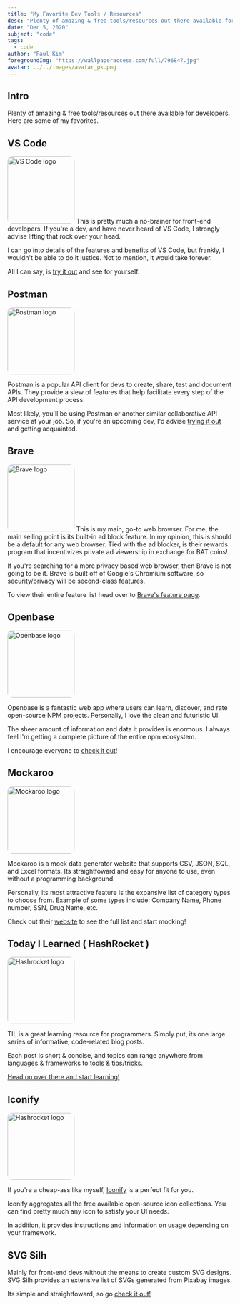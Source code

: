```yaml
---
title: "My Favorite Dev Tools / Resources"
desc: "Plenty of amazing & free tools/resources out there available for developers.  Here are some of my favorites."
date: "Dec 5, 2020"
subject: "code"
tags:
  - code
author: "Paul Kim"
foregroundImg: "https://wallpaperaccess.com/full/796847.jpg"
avatar: ../../images/avatar_pk.png
---
```


## Intro

Plenty of amazing & free tools/resources out there available for developers.  Here are some of my favorites.  

## VS Code
<img src="https://upload.wikimedia.org/wikipedia/commons/thumb/9/9a/Visual_Studio_Code_1.35_icon.svg/1200px-Visual_Studio_Code_1.35_icon.svg.png"
     alt="VS Code logo"
     style="border-radius: 10px; height: 150px;" />
This is pretty much a no-brainer for front-end developers. If you're a dev, and have never heard of VS Code, I strongly advise lifting that rock over your head.

I can go into details of  the features and benefits of VS Code, but frankly, I wouldn't be able to do it justice. Not to mention, it would take forever.

All I can say, is [try it out](https://code.visualstudio.com/) and see for yourself.

## Postman
<img src="https://miro.medium.com/max/512/1*fVBL9mtLJmHIH6YpU7WvHQ.png"
     alt="Postman logo"
     style="border-radius: 10px; height: 150px;" />

Postman is a popular API client for devs to create, share, test and document APIs. They provide a slew of features that help facilitate every step of the API development process.  

Most likely, you'll be using Postman or another similar collaborative API service at your job. So, if you're an upcoming dev, I'd advise [trying it out](https://www.postman.com/) and getting acquainted. 

## Brave

<img src="https://brave.com/wp-content/uploads/2019/03/brave-logo.png"
     alt="Brave logo"
     style="border-radius: 10px; height: 150px;" />
This is my main, go-to web browser. For me, the main selling point is its built-in ad block feature.  In my opinion, this is should be a default for any web browser. Tied with the ad blocker, is their rewards program that incentivizes private ad viewership in exchange for BAT coins!

If you're searching for a more privacy based web browser, then Brave is not going to be it.  Brave is built off of Google's Chromium software, so security/privacy will be second-class features.

To view their entire feature list head over to [Brave's feature page](https://brave.com/features/).

## Openbase 
<img src="https://openbase.io/default-meta-image.28c71880.jpg"
     alt="Openbase logo"
     style="border-radius: 10px; height: 150px;" />

Openbase is a fantastic web app where users can learn, discover, and rate open-source NPM projects.  Personally, I love the clean and futuristic UI.  

The sheer amount of information and data it provides is enormous.  I always feel I'm getting a complete picture of the entire npm ecosystem.

I encourage everyone to [check it out](https://openbase.io/)!

## Mockaroo

<img src="https://pbs.twimg.com/profile_images/501903297142202370/FMSUktfc_400x400.png"
     alt="Mockaroo logo"
     style="border-radius: 10px; height: 150px;" />

Mockaroo is a mock data generator website that supports CSV, JSON, SQL, and Excel formats. Its straightfoward and easy for anyone to use, even without a programming background.

Personally, its most attractive feature is the expansive list of category types to choose from. Example of some types include: Company Name, Phone number, SSN, Drug Name, etc. 

Check out their [website](https://www.mockaroo.com/) to see the full list and start mocking!

## Today I Learned ( HashRocket )

<img src="https://avatars3.githubusercontent.com/u/5875?s=280&v=4"
     alt="Hashrocket logo"
     style="border-radius: 10px; height: 150px;" />

TIL is a great learning resource for programmers.  Simply put, its one large series of informative, code-related blog posts. 

Each post is short & concise, and topics can range anywhere from languages & frameworks to tools & tips/tricks.

[Head on over there and start learning!](https://til.hashrocket.com/)

## Iconify
<img src="https://avatars0.githubusercontent.com/u/50354982?s=400&v=4"
     alt="Hashrocket logo"
     style="border-radius: 10px; height: 150px;" />

If you're a cheap-ass like myself, [Iconify](https://iconify.design/icon-sets/) is a perfect fit for you.  

Iconify aggregates all the free available open-source icon collections.  You can find pretty much any icon to satisfy your UI needs.  

In addition, it provides instructions and information on usage depending on your framework.

## SVG Silh

Mainly for front-end devs without the means to create custom SVG designs. SVG Silh provides an extensive list of SVGs generated from Pixabay images.  

Its simple and straightfoward, so go [check it out!](https://svgsilh.com/)
